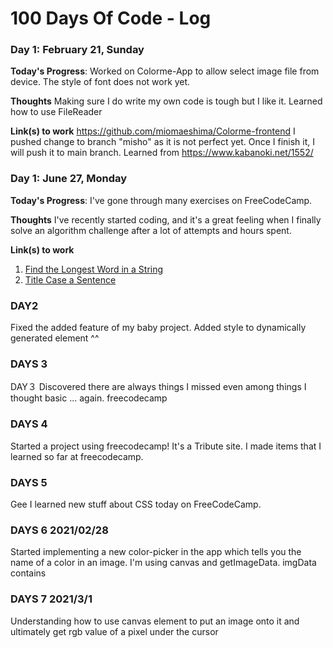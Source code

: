# 100 Days Of Code - Log

<!-- ### Day 0: February 30, 2016 (Example 1)
##### (delete me or comment me out)

**Today's Progress**: Fixed CSS, worked on canvas functionality for the app.

**Thoughts:** I really struggled with CSS, but, overall, I feel like I am slowly getting better at it. Canvas is still new for me, but I managed to figure out some basic functionality.

**Link to work:** [Calculator App](http://www.example.com)

### Day 0: February 30, 2016 (Example 2)
##### (delete me or comment me out)

**Today's Progress**: Fixed CSS, worked on canvas functionality for the app.

**Thoughts**: I really struggled with CSS, but, overall, I feel like I am slowly getting better at it. Canvas is still new for me, but I managed to figure out some basic functionality.

**Link(s) to work**: [Calculator App](http://www.example.com) -->

### Day 1: February 21, Sunday

**Today's Progress**:
Worked on Colorme-App to allow select image file from device.
The style of font does not work yet.

**Thoughts**
Making sure I do write my own code is tough but I like it.
Learned how to use FileReader

**Link(s) to work**
https://github.com/miomaeshima/Colorme-frontend
I pushed change to branch "misho" as it is not perfect yet.
Once I finish it, I will push it to main branch.
Learned from https://www.kabanoki.net/1552/

### Day 1: June 27, Monday

**Today's Progress**: I've gone through many exercises on FreeCodeCamp.

**Thoughts** I've recently started coding, and it's a great feeling when I finally solve an algorithm challenge after a lot of attempts and hours spent.

**Link(s) to work**

1. [Find the Longest Word in a String](https://www.freecodecamp.com/challenges/find-the-longest-word-in-a-string)
2. [Title Case a Sentence](https://www.freecodecamp.com/challenges/title-case-a-sentence)

### DAY2
Fixed the added feature of my baby project.
Added style to dynamically generated element ^^

### DAYS 3
DAY３
Discovered there are always things I missed even among things I thought basic ... again. 
freecodecamp

### DAYS 4
Started a project using freecodecamp! It's a Tribute site. I made items that I learned so far at freecodecamp.

### DAYS 5
Gee I learned new stuff about CSS today on FreeCodeCamp. 

### DAYS 6 2021/02/28
Started implementing a new color-picker in the app which tells you the name of a color in an image.  I'm using canvas and getImageData. imgData contains 

### DAYS 7 2021/3/1
Understanding how to use canvas element to put an image onto it and ultimately get rgb value of a pixel under the cursor

